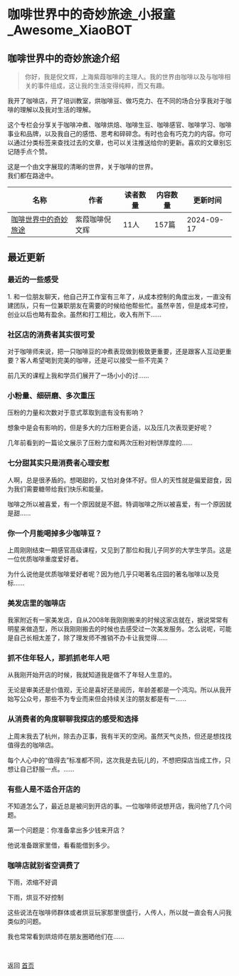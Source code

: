# 咖啡世界中的奇妙旅途_小报童_Awesome_XiaoBOT

## 咖啡世界中的奇妙旅途介绍
> 你好，我是倪文辉，上海紫葭咖啡的主理人。我的世界由咖啡以及与咖啡相关的事件组成，这让我的生活变得纯粹，而又有趣。    
    
我开了咖啡店，开了培训教室，烘咖啡豆、做巧克力、在不同的场合分享我对于咖啡的理解以及我对生活的理解。    
    
这个专栏会分享关于咖啡冲煮、咖啡烘焙、咖啡生豆、咖啡感官、咖啡学习、咖啡事业和品牌，以及我自己的感悟、思考和碎碎念。有时也会有巧克力的内容。你可以通过分类标签来查找过去的文章，也可以关注推送给你的更新。喜欢的文章别忘记随手点个赞。    
    
这是一个由文字展现的清晰的世界，关于咖啡的世界。    
我们都在路途中。  
  


|名称|作者|读者数量|内容数量|更新时间|
|---|---|---|---|---|
|[咖啡世界中的奇妙旅途](https://xiaobot.net/p/zijianwh?refer=0b133df9-27dc-423b-8101-639049001c13)|紫葭咖啡倪文辉|11人|157篇|2024-09-17|

## 最近更新
### 最近的一些感受

1\.
和一位朋友聊天，他自己开工作室有三年了，从成本控制的角度出发，一直没有建团队，只有一位兼职朋友在需要的时候给他帮些忙。虽然辛苦，但是成本可控，创业以后也略有盈余。虽然和打工相比，收入有所下......

### 社区店的消费者其实很可爱

对于咖啡师来说，把一只咖啡豆的冲煮表现做到极致更重要，还是跟客人互动更重要？客人希望喝到完美的咖啡，还是可以接受一些不完美？

前几天的课程上我和学员们展开了一场小小的讨......

### 小粉量、细研磨、多次重压

压粉的力量和次数对于意式萃取到底有没有影响？

想象中是会有影响的，但是多大的力压粉更合适，以及压几次表现更好呢？

几年前看到的一篇论文展示了压粉力度和两次压粉对粉饼厚度的......

### 七分甜其实只是消费者心理安慰

人啊，总是很矛盾的。想喝甜的，又怕对身体不好。但人的天性就是偏爱甜食，因为我们需要糖带给我们快乐和能量。

咖啡之所以被喜爱，有一个原因就是不甜。特调咖啡之所以被喜爱，有一个原因就是甜......

### 你一个月能喝掉多少咖啡豆？

上周刚刚结束一期感官高级课程，又见到了那位和我儿子同岁的大学生学员。这是一位优质咖啡重度爱好者。

为什么说他是优质咖啡爱好者呢？因为他几乎只喝著名庄园的著名咖啡以及竞标......

### 美发店里的咖啡店

我家附近有一家美发店，自从2008年我刚刚搬来的时候这家店就在，据说常常有明星来做造型，所以我刚刚搬去的时候也去感受过一次美发服务。怎么说呢，可能是自己长相太差了，除了理发师不推销不办卡让我觉得......

### 抓不住年轻人，那抓抓老年人吧

从我刚开始开店的时候，我就知道我是做不了年轻人生意的。

无论是审美还是价值观，无论是喜好还是阅历，年龄差都是一个鸿沟。所以从我开始写公众号，那些不为专业而来但会持续关注的朋友都是有一......

### 从消费者的角度聊聊我探店的感受和选择

上周末我去了杭州，除去办正事，我有半天的空闲。虽然天气炎热，但还是想找找值得去的咖啡店。

每个人心中的“值得去”标准都不同，这次我是去玩儿的，不想把探店当成工作，只想让自己舒服一点。......

### 有些人是不适合开店的

不知道怎么了，最近总是被问到开店的事。一位咖啡师说想开店，我问他了几个问题。

第一个问题是：你准备拿出多少钱来开店？

他说准备跟家里借，看看能借到多少。

### 咖啡店就别省空调费了

下雨，浓缩不好调

下雨，烘豆不好控制

这些说法在咖啡师群体或者烘豆玩家那里很盛行，人传人，所以就一直会有人问我类似的问题。

我也常常看到烘焙师在朋友圈晒他们在......


<a href="https://github.com/Reno9527/awesome-xiaobot" style="color: white; text-decoration: none;">awesome-xiaobot</a>

返回 [首页](../README.md)
